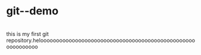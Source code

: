 # git--demo
<br>
this is my first git repository.helooooooooooooooooooooooooooooooooooooooooooooooooooooooooooo

